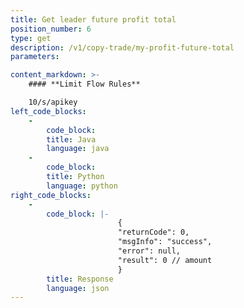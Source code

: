 ```yaml
---
title: Get leader future profit total
position_number: 6
type: get
description: /v1/copy-trade/my-profit-future-total
parameters:

content_markdown: >-
    #### **Limit Flow Rules**

    10/s/apikey
left_code_blocks:
    -
        code_block:
        title: Java
        language: java
    -
        code_block:
        title: Python
        language: python
right_code_blocks:
    -
        code_block: |-
                        {
                        "returnCode": 0,
                        "msgInfo": "success",
                        "error": null,
                        "result": 0 // amount
                        }
        title: Response
        language: json
---
```

